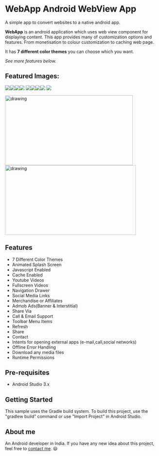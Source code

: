 # WebApp  Android WebView App
A simple app to convert websites to a native android app.

**WebApp** is an android application which uses web view component for displaying content. This app provides many of customization options and features. From monetisation to colour customization to caching web page. 

It has **7 different color themes** you can choose which you want.

*See more features below.*
  
## Featured Images:

![](https://lifecode.imfast.io/a.jpg)![](https://lifecode.imfast.io/b.jpg)![](https://lifecode.imfast.io/c.jpg)![](https://lifecode.imfast.io/d.jpg)
![](https://lifecode.imfast.io/e.jpg)![](https://lifecode.imfast.io/f.jpg)![](https://lifecode.imfast.io/g.jpg)![](https://lifecode.imfast.io/h.jpg)
![](https://lifecode.imfast.io/i.jpg)

<img src="https://lifecode.imfast.io/j.jpg" alt="drawing" width="420" height="230"/><img src="https://lifecode.imfast.io/k.jpg" alt="drawing" width="430" height="230"/>
## Features

- 7 Different Color Themes
- Animated Splash Screen
- Javascript Enabled
- Cache Enabled
- Youtube Videos
- Fullscreen Videos
- Navigation Drawer
- Social Media Links
- Merchandise or Affiliates
- Admob Ads(Banner & Interstitial)
- Share Via
- Call & Email Support
- Toolbar Menu Items
- Refresh
- Share
- Contact
- Intents for opening external apps (e-mail,call,social networks)
- Offline Error Handling
- Download any media files
- Runtime Permissions

## Pre-requisites
- Android Studio 3.x

## Getting Started
 This sample uses the Gradle build system. To build this project, use the "gradlew build" command or use "Import Project" in Android Studio.
 
## About me
 An Android developer in India. If you have any new idea about this project, feel free to [contact me](mailto:jigarsable0@gmail.com). 😃
